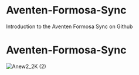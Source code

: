# Aventen-Formosa-Sync
Introduction to the Aventen Formosa Sync on Github

# Aventen-Formosa-Sync
![Anew2_2K (2)](https://github.com/avencan/Aventen-Formosa-Sync/assets/140997610/1c519d4e-4e21-4dd1-9aa2-11c8559b3667)

